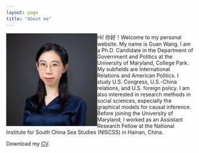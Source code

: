 ```yaml
---
layout: page
title: "About me"
---
```


<img align="left" width="245" height="250" src="photo.JPG" padding="15px"> 

<div style="float: justify"> Hi! 你好！Welcome to my personal website. My name is Guan Wang. I am a Ph.D. Candidate in the Department of Government and Politics at the University of Maryland, College Park. My subfields are International Relations and American Politics. I study U.S. Congress, U.S.-China relations, and U.S. foreign policy. I am also interested in research methods in social sciences, especially the graphical models for causal inference. Before joining the University of Maryland, I worked as an Assistant Research Fellow at the National Institute for South China Sea Studies (NISCSS) in Hainan, China.</p>

Download my [CV](https://guanw921.github.io/guanwang.pdf).
  
 
  



